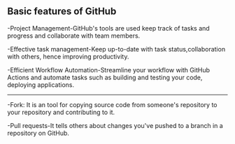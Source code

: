   ## Basic features of GitHub
-Project Management-GitHub's tools are used keep track of tasks and progress and collaborate with team members.

-Effective task management-Keep up-to-date with task status,collaboration with others, hence improving productivity.

-Efficient Workflow Automation-Streamline your workflow with GitHub Actions and automate tasks such as building and testing your code, deploying applications.

---


-Fork: It is an tool for copying source code from someone's repository to your repository and contributing to it.

-Pull requests-It tells others about changes you've pushed to a branch in a repository on GitHub. 
